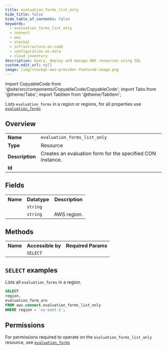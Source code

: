 ```yaml
---
title: evaluation_forms_list_only
hide_title: false
hide_table_of_contents: false
keywords:
  - evaluation_forms_list_only
  - connect
  - aws
  - stackql
  - infrastructure-as-code
  - configuration-as-data
  - cloud inventory
description: Query, deploy and manage AWS resources using SQL
custom_edit_url: null
image: /img/stackql-aws-provider-featured-image.png
---
```


import CopyableCode from '@site/src/components/CopyableCode/CopyableCode';
import Tabs from '@theme/Tabs';
import TabItem from '@theme/TabItem';

Lists <code>evaluation_forms</code> in a region or regions, for all properties use <a href="/services/serviceName/evaluation_forms/"><code>evaluation_forms</code></a>

## Overview
<table>
<tbody>
<tr><td><b>Name</b></td><td><code>evaluation_forms_list_only</code></td></tr>
<tr><td><b>Type</b></td><td>Resource</td></tr>
<tr><td><b>Description</b></td><td>Creates an evaluation form for the specified CON instance.</td></tr>
<tr><td><b>Id</b></td><td><CopyableCode code="aws.connect.evaluation_forms_list_only" /></td></tr>
</tbody>
</table>

## Fields
<table>
<tbody>
<tr><th>Name</th><th>Datatype</th><th>Description</th></tr><tr><td><CopyableCode code="evaluation_form_arn" /></td><td><code>string</code></td><td></td></tr>
<tr><td><CopyableCode code="region" /></td><td><code>string</code></td><td>AWS region.</td></tr>
</tbody>
</table>

## Methods

<table>
<tbody>
  <tr>
    <th>Name</th>
    <th>Accessible by</th>
    <th>Required Params</th>
  </tr>
  <tr>
    <td><CopyableCode code="list_resources" /></td>
    <td><code>SELECT</code></td>
    <td><CopyableCode code="region" /></td>
  </tr>
</tbody>
</table>

## `SELECT` examples
Lists all <code>evaluation_forms</code> in a region.
```sql
SELECT
region,
evaluation_form_arn
FROM aws.connect.evaluation_forms_list_only
WHERE region = 'us-east-1';
```


## Permissions

For permissions required to operate on the <code>evaluation_forms_list_only</code> resource, see <a href="/services/connect/evaluation_forms/#permissions"><code>evaluation_forms</code></a>

